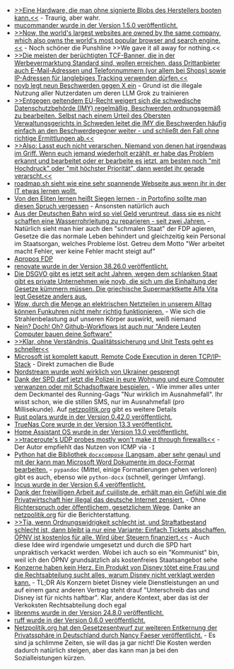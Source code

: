 * [>>Eine Hardware, die man ohne signierte Blobs des Herstellers booten kann.<<](https://blog.fefe.de/?ts=9847fcaf) - Traurig, aber wahr.
* [mucommander wurde in der Version 1.5.0 veröffentlicht.](https://github.com/mucommander/mucommander/releases/tag/1.5.0-1)
* [>>Now, the world's largest websites are owned by the same company, which also owns the world's most popular browser and search engine.<<](https://endler.dev/2024/the-dying-web/) - Noch schöner die Punshline >>We gave it all away for nothing.<<
* [>>Die meisten der berüchtigten TCF-Banner, die in der Werbevermarktung Standard sind, wollen erreichen, dass Drittanbieter auch E-Mail-Adressen und Telefonnummern (vor allem bei Shops) sowie IP-Adressen für langlebiges Tracking verwenden dürfen.<<](https://www.kuketz-blog.de/ip-haushaltstracking-bei-google-und-drittanbietern-was-es-ist-und-wie-man-sich-schuetzt/)
* [noyb legt neun Beschwerden gegen X ein](https://noyb.eu/de/twitters-ai-plans-hit-9-more-gdpr-complaints) - Grund ist die illegale Nutzung aller Nutzerdaten um deren LLM Grok zu trainieren
* [>>Entgegen geltendem EU-Recht weigert sich die schwedische Datenschutzbehörde (IMY) regelmäßig, Beschwerden ordnungsgemäß zu bearbeiten. Selbst nach einem Urteil des Obersten Verwaltungsgerichts in Schweden leitet die IMY die Beschwerden häufig einfach an den Beschwerdegegner weiter - und schließt den Fall ohne richtige Ermittlungen ab.<<](https://noyb.eu/de/noyb-takes-swedish-dpa-court-refusing-properly-deal-complaints)
* [>>Also: Lasst euch nicht verarschen. Niemand von denen hat irgendwas im Griff. Wenn euch jemand wiederholt erzählt, er habe das Problem erkannt und bearbeitet oder er bearbeite es jetzt, am besten noch "mit Hochdruck" oder "mit höchster Priorität", dann werdet ihr gerade verarscht.<<](https://blog.fefe.de/?ts=98471f32)
* [roadmap.sh sieht wie eine sehr spannende Webseite aus wenn ihr in der IT etwas lernen wollt.](https://roadmap.sh/)
* [Von den Eliten lernen heißt Siegen lernen - in Portofino sollte man diesen Spruch vergessen](https://blog.fefe.de/?ts=98445587) - Ansonsten natürlich auch
* [Aus der Deutschen Bahn wird so viel Geld veruntreut, dass sie es nicht schaffen eine Wasserrohrleitung zu reparieren - seit zwei Jahren.](https://blog.fefe.de/?ts=9844f374) - Natürlich sieht man hier auch den "schmalen Staat" der FDP agieren, Gesetze die das normale Leben behindert und gleichzeitig kein Personal im Staatsorgan, welches Probleme löst. Getreu dem Motto "Wer arbeitet macht Fehler, wer keine Fehler macht steigt auf"
* [Apropos FDP](https://blog.fefe.de/?ts=9844cd02)
* [renovate wurde in der Version 38.26.0 veröffentlicht.](https://github.com/renovatebot/renovate/releases/tag/38.26.0)
* [Die DSGVO gibt es jetzt seit acht Jahren, wegen dem schlanken Staat gibt es private Unternehmen wie noyb, die sich um die Einhaltung der Gesetze kümmern müssen. Die griechische Supermarktkette Alfa Vita legt Gesetze anders aus.](https://noyb.eu/de/8-years-gdpr-greek-supermarkets-loyalty-card-still-not-compliant)
* [Wow, durch die Menge an elektrischen Netzteilen in unserem Alltag können Funkuhren nicht mehr richtig funktionieren.](https://www.borncity.com/blog/2024/08/13/dcf-77-funkuhren-und-die-fehlende-synchronisation/) - Wie sich die Strahlenbelastung auf unseren Körper auswirkt, weiß niemand
* [Nein? Doch! Oh? Github-Workflows ist auch nur "Andere Leuten Computer bauen deine Software"](https://openssf.org/blog/2024/08/12/mitigating-attack-vectors-in-github-workflows/)
* [>>Klar, ohne Verständnis, Qualitätssicherung und Unit Tests geht es schneller<<](https://blog.fefe.de/?ts=984221d6)
* [Microsoft ist komplett kaputt, Remote Code Execution in deren TCP/IP-Stack](https://blog.fefe.de/?ts=98420f7d) - Direkt zumachen die Bude
* [Nordstream wurde wohl wirklich von Ukrainer gesprengt](https://blog.fefe.de/?ts=9842a946)
* [Dank der SPD darf jetzt die Polizei in eure Wohnung und eure Computer verwanzen oder mit Schadsoftware bespielen.](https://blog.fefe.de/?ts=9842a9f8) - Wie immer alles unter dem Deckmantel des Running-Gags "Nur wirklich im Ausnahmefall". Ihr wisst schon, wie die stillen SMS, nur im Ausnahmefall (pro Millisekunde). Auf [netzpolitik.org](https://netzpolitik.org/2024/staatliches-hacken-heimliche-wohnungsdurchsuchung-mit-staatstrojaner/) gibt es weitere Details
* [Rust polars wurde in der Version 0.42.0 veröffentlicht.](https://github.com/pola-rs/polars/releases/tag/rs-0.42.0)
* [TrueNas Core wurde in der Version 13.3 veröffentlicht.](https://github.com/truenas/documentation/releases/tag/TN13.3-RELEASE)
* [Home Assistant OS wurde in der Version 13.0 veröffentlicht.](https://github.com/home-assistant/operating-system/releases/tag/13.0)
* [>>traceroute's UDP probes mostly won't make it through firewalls<<](https://utcc.utoronto.ca/~cks/space/blog/sysadmin/TracerouteFirewallRealization) - Der Autor empfiehlt das Nutzen von ICMP via `-I`
* [Python hat die Bibliothek `docxcompose` (Langsam, aber sehr genau) und mit der kann man Microsoft Word Dokumente im docx-Format bearbeiten.](https://www.freecodecamp.org/news/merge-word-documents-in-python/) - `pypandoc` (Mittel, einige Formatierungen gehen verloren) gibt es auch, ebenso wie `python-docx` (schnell, geringer Umfang).
* [Incus wurde in der Version 6.4 veröffentlicht.](https://lwn.net/Articles/985482/)
* [Dank der freiwilligen Arbeit auf cuiiliste.de, erhält man ein Gefühl wie die Privatwirtschaft hier illegal das deutsche Internet zensiert.](https://cuiiliste.de/) - Ohne [Richterspruch oder öffentlichem, gesetzlichem Wege](https://netzpolitik.org/2024/cuii-liste-diese-websites-sperren-provider-freiwillig/). Danke an [netzpolitik.org](https://netzpolitik.org/2024/cuii-liste-diese-websites-sperren-provider-freiwillig/) für die Berichterstattung.
* [>>Tja, wenn Ordnungswidrigkeit schlecht ist, und Straftatbestand schlecht ist, dann bleibt ja nur eine Variante: Einfach Tickets abschaffen. ÖPNV ist kostenlos für alle. Wird über Steuern finanziert.<<](https://blog.fefe.de/?ts=98430664) - Auch diese Idee wird irgendwie umgesetzt und durch die SPD hart unpraktisch verkackt werden. Wobei ich auch so ein "Kommunist" bin, weil ich den ÖPNV grundsätzlich als kostenfreies Staatsangebot sehe
* [Konzerne haben kein Herz. Ein Produkt von Disney tötet eine Frau und die Rechtsabteilung sucht alles, warum Disney nicht verklagt werden kann.](https://blog.fefe.de/?ts=9843211b) - TL;DR Als Konzern bietet Disney viele Dienstleistungen an und auf einem ganz anderen Vertrag steht drauf "Unterschreib das und Disney ist für nichts haftbar". Klar, andere Kontext, aber das ist der Verkoksten Rechtsabteilung doch egal
* [librenms wurde in der Version 24.8.0 veröffentlicht.](https://github.com/librenms/librenms/releases/tag/24.8.0)
* [ruff wurde in der Version 0.6.0 veröffentlicht.](https://github.com/astral-sh/ruff/releases/tag/0.6.0)
* [Netzpolitik.org hat den Gesetzesentwurf zur weiteren Entkernung der Privatssphäre in Deutschland durch Nancy Faeser veröffentlicht.](https://netzpolitik.org/2024/trojaner-biometrie-big-data-wir-veroeffentlichen-den-entwurf-zum-neuem-bka-gesetz/) - Es sind ja schlimme Zeiten, sie will das ja gar nicht! Die Kosten werden dadurch natürlich steigen, aber das kann man ja bei den Sozialleistungen kürzen.
